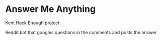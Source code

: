 # Answer Me Anything

Kent Hack Enough project

Reddit bot that googles questions in the comments and posts the answer.
